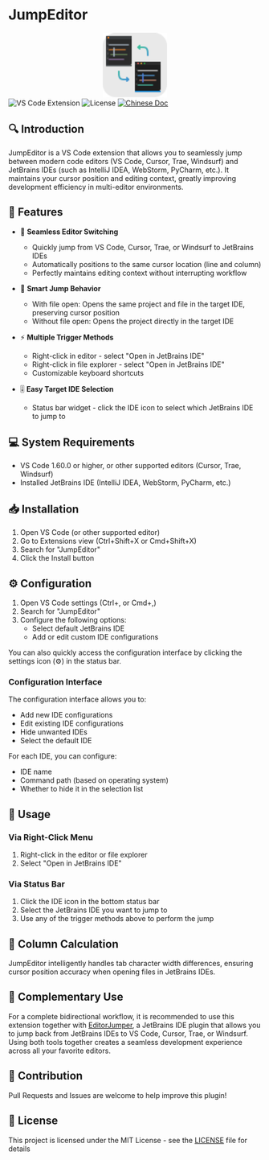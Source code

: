# JumpEditor

<div align="center">
  <img src="image/pluginIcon.svg" alt="JumpEditor Icon" width="128" height="128"/>
</div>

<div >
  <img src="https://img.shields.io/badge/VS%20Code-Extension-blue" alt="VS Code Extension"/>
  <img src="https://img.shields.io/badge/License-MIT-blue" alt="License"/>
  <a href="README_CN.md"><img src="https://img.shields.io/badge/文档-中文版-red.svg" alt="Chinese Doc"/></a>
</div>

## 🔍 Introduction

JumpEditor is a VS Code extension that allows you to seamlessly jump between modern code editors (VS Code, Cursor, Trae, Windsurf) and JetBrains IDEs (such as IntelliJ IDEA, WebStorm, PyCharm, etc.). It maintains your cursor position and editing context, greatly improving development efficiency in multi-editor environments.

## 🌟 Features

- 🚀 **Seamless Editor Switching**
  - Quickly jump from VS Code, Cursor, Trae, or Windsurf to JetBrains IDEs
  - Automatically positions to the same cursor location (line and column)
  - Perfectly maintains editing context without interrupting workflow

- 🎯 **Smart Jump Behavior**
  - With file open: Opens the same project and file in the target IDE, preserving cursor position
  - Without file open: Opens the project directly in the target IDE

- ⚡ **Multiple Trigger Methods**
  - Right-click in editor - select "Open in JetBrains IDE"
  - Right-click in file explorer - select "Open in JetBrains IDE"
  - Customizable keyboard shortcuts

- 🎚️ **Easy Target IDE Selection**
  - Status bar widget - click the IDE icon to select which JetBrains IDE to jump to

## 💻 System Requirements

- VS Code 1.60.0 or higher, or other supported editors (Cursor, Trae, Windsurf)
- Installed JetBrains IDE (IntelliJ IDEA, WebStorm, PyCharm, etc.)

## 📥 Installation

1. Open VS Code (or other supported editor)
2. Go to Extensions view (Ctrl+Shift+X or Cmd+Shift+X)
3. Search for "JumpEditor"
4. Click the Install button

## ⚙️ Configuration

1. Open VS Code settings (Ctrl+, or Cmd+,)
2. Search for "JumpEditor"
3. Configure the following options:
   - Select default JetBrains IDE
   - Add or edit custom IDE configurations

You can also quickly access the configuration interface by clicking the settings icon (⚙️) in the status bar.

### Configuration Interface

The configuration interface allows you to:
- Add new IDE configurations
- Edit existing IDE configurations
- Hide unwanted IDEs
- Select the default IDE

For each IDE, you can configure:
- IDE name
- Command path (based on operating system)
- Whether to hide it in the selection list

## 🚀 Usage

### Via Right-Click Menu

1. Right-click in the editor or file explorer
2. Select "Open in JetBrains IDE"

### Via Status Bar

1. Click the IDE icon in the bottom status bar
2. Select the JetBrains IDE you want to jump to
3. Use any of the trigger methods above to perform the jump

## 🔄 Column Calculation

JumpEditor intelligently handles tab character width differences, ensuring cursor position accuracy when opening files in JetBrains IDEs.

## 🔄 Complementary Use

For a complete bidirectional workflow, it is recommended to use this extension together with [EditorJumper](https://github.com/wanniwa/EditorJumper), a JetBrains IDE plugin that allows you to jump back from JetBrains IDEs to VS Code, Cursor, Trae, or Windsurf. Using both tools together creates a seamless development experience across all your favorite editors.

## 🤝 Contribution

Pull Requests and Issues are welcome to help improve this plugin!

## 📄 License

This project is licensed under the MIT License - see the [LICENSE](LICENSE) file for details
